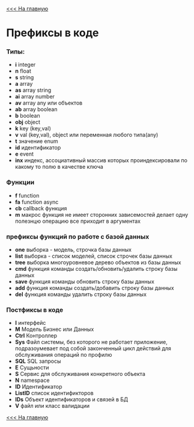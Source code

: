 [<<< На главную](./index.MD)

# Префиксы в коде

### Типы:
- **i** integer
- **n** float
- **s** string
- **a** array
- **as** array string
- **ai** array number
- **av** array any или объектов
- **ab** array boolean
- **b** boolean
- **obj** object
- **k** key (key,val)
- **v** val (key,val), object или переменная любого типа(any)
- **t** значение enum
- **id** идентификатор
- **e** event
- **inx** индекс, ассоциативный массив которых проиндексировали по какому то полю в качестве ключа

### Функции
- **f** function
- **fa** function async
- **cb** callback функция
- **m** макрос функция не имеет сторонних зависемостей делает одну полезнцю операцию все приходит в аргументах

### префиксы функций по работе с базой данных
- **one** выборка - модель, строчка базы данных
- **list** выборка - список моделей, список строчек базы данных
- **tree** выборка многоуровневое дерево объектов из базы данных
- **cmd** функция команды создать/обновить/удалить строку базы данных
- **save** функция команды обновить строку базы данных
- **add** функция команды создать/добавить строку базы данных
- **del** функция команды удалить строку базы данных

### Постфиксы в коде

- **I** интерфейс
- **M** Модель Бизнес или Данных
- **Ctrl** Контроллер
- **Sys** Файл системы, без которого не работает приложение, подразоумевает под собой законченный цикл действий для обслуживания операций по профилю
- **SQL** SQL запросы
- **E** Сущьности
- **S** Сервис для обслуживания конкретного объекта
- **N** namespace
- **ID** Идентификатор
- **ListID** список идентификторов 
- **IDs** Объект идентификаторов и связей в БД
- **V** файл или класс валидации



[<<< На главную](./index.MD)